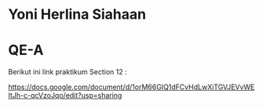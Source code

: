 # Yoni Herlina Siahaan

# QE-A

Berikut ini link praktikum Section 12 : 

https://docs.google.com/document/d/1orM66GIQ1dFCvHdLwXiTGVJEVvWEItJh-c-qcVzoJqo/edit?usp=sharing
